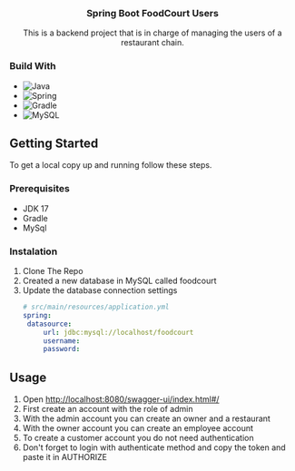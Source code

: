 <br />
<div align="center">
<h3 align="center">Spring Boot FoodCourt Users</h3>
<p>
This is a backend project that is in charge of managing the users of a restaurant chain.
</p>
</div>

### Build With
* ![Java](https://img.shields.io/badge/java-%23ED8B00.svg?style=for-the-badge&logo=java&logoColor=white)
* ![Spring](https://img.shields.io/badge/Spring-6DB33F?style=for-the-badge&logo=spring&logoColor=white)
* ![Gradle](https://img.shields.io/badge/Gradle-02303A.svg?style=for-the-badge&logo=Gradle&logoColor=white)
* ![MySQL](https://img.shields.io/badge/MySQL-00000F?style=for-the-badge&logo=mysql&logoColor=white)


## Getting Started

To get a local copy up and running follow these steps.

### Prerequisites
* JDK 17
* Gradle
* MySql

### Instalation

1. Clone The Repo
2. Created a new database in MySQL called foodcourt
3. Update the database connection settings
     ```yml
   # src/main/resources/application.yml   
   spring:
      datasource:
          url: jdbc:mysql://localhost/foodcourt
          username: 
          password: 
   ```
## Usage
1. Open [http://localhost:8080/swagger-ui/index.html#/](http://localhost:8080/swagger-ui/index.html#/)
2. First create an account with the role of admin
3. With the admin account you can create an owner and a restaurant
4. With the owner account you can create an employee account
5. To create a customer account you do not need authentication
6. Don't forget to login with authenticate method and copy the token and paste it in AUTHORIZE